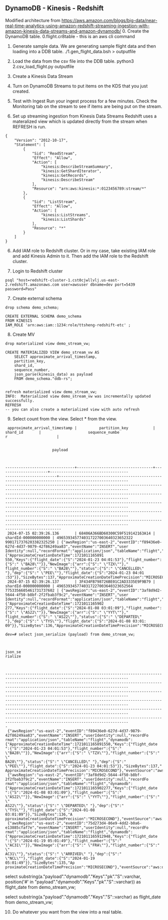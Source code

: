 ## DynamoDB - Kinesis - Redshift
Modified architecture from https://aws.amazon.com/blogs/big-data/near-real-time-analytics-using-amazon-redshift-streaming-ingestion-with-amazon-kinesis-data-streams-and-amazon-dynamodb/
0. Create the DynamoDB table.
0.flight.cr8table - this is an aws cli command

1. Generate sample data.
We are generating sample flight data and then loading into a DDB table.
./1.gen_flight_data.bsh > outputfile

2. Load the data from the csv file into the DDB table.
python3 2.csv_load_flight.py <tablename> outputfile

3. Create a Kinesis Data Stream

4. Turn on DynamoDB Streams to put items on the KDS that you just created.

5. Test with Ingest
Run your ingest process for a few minutes. Check the Monitoring tab on the stream to see if items are being put on the stream.

6. Set up streaming ingestion from Kinesis Data Streams
Redshift uses a materalized view which is updated directly from the stream when REFRESH is run.
```
{
    "Version": "2012-10-17",
    "Statement": [
        {
            "Sid": "ReadStream",
            "Effect": "Allow",
            "Action": [
                "kinesis:DescribeStreamSummary",
                "kinesis:GetShardIterator",
                "kinesis:GetRecords",
                "kinesis:DescribeStream"
            ],
            "Resource": "arn:aws:kinesis:*:0123456789:stream/*"
        },
        {
            "Sid": "ListStream",
            "Effect": "Allow",
            "Action": [
                "kinesis:ListStreams",
                "kinesis:ListShards"
            ],
            "Resource": "*"
        }
    ]
}
```
6. Add IAM role to Redshift cluster.
Or in my case, take existing IAM role and add Kinesis Admin to it.
Then add the IAM role to the Redshift cluster.

6. Login to Redshift cluster
```
psql "host=redshift-cluster-1.cst0cjwllvlj.us-east-2.redshift.amazonaws.com user=awsuser dbname=dev port=5439 password=Pass"
```

7. Create external schema
```
drop schema demo_schema;

CREATE EXTERNAL SCHEMA demo_schema
FROM KINESIS
IAM_ROLE 'arn:aws:iam::1234:role/ttsheng-redshift-etc' ;
```

8. Create MV
```
drop materialized view demo_stream_vw;

CREATE MATERIALIZED VIEW demo_stream_vw AS
    SELECT approximate_arrival_timestamp,
    partition_key,
    shard_id,
    sequence_number,
    json_parse(kinesis_data) as payload    
    FROM demo_schema."ddb-rs";


refresh materialized view demo_stream_vw;
INFO:  Materialized view demo_stream_vw was incrementally updated successfully.
REFRESH
-- you can also create a materialized view with auto refresh
```

9. Select count from the view. Select * from the view.
```
 approximate_arrival_timestamp |          partition_key           |       shard_id       |                     sequence_numbe
r                      |


                     payload



-------------------------------+----------------------------------+----------------------+-----------------------------------
-----------------------+-----------------------------------------------------------------------------------------------------
-----------------------------------------------------------------------------------------------------------------------------
-----------------------------------------------------------------------------------------------------------------------------
-----------------------------------------------------------------------------------------------------------------------------
-----------------------------------------------------------------------------------------------------------------------------
-----------------------------------------------------------------------------------------------------------------------------
-------------------------
 2024-07-15 02:39:26.136       | 68406A366BD60300C59F519142163A14 | shardId-000000000000 | 4965393457740317227003640323652322
9901717376203382325250 | {"awsRegion":"us-east-2","eventID":"f89436e0-627d-4d37-9879-42f86249aa83","eventName":"INSERT","user
Identity":null,"recordFormat":"application/json","tableName":"flight","dynamodb":{"ApproximateCreationDateTime":1721011165891
550,"Keys":{"flight_date":{"S":"2024-01-23 04:01:53"},"flight_number":{"S":" \"BA28\""}},"NewImage":{"arr":{"S":" \"TZX\""},"
flight_number":{"S":" \"BA28\""},"status":{"S":" \"CANCELLED\" "},"dep":{"S":" \"PEE\""},"flight_date":{"S":"2024-01-23 04:01
:53"}},"SizeBytes":137,"ApproximateCreationDateTimePrecision":"MICROSECOND"},"eventSource":"aws:dynamodb"}
 2024-07-15 02:39:26.137       | 3F434FB798726BE01C2AD3335E9F9B79 | shardId-000000000000 | 4965393457740317227003640323652564
7753356605461731737602 | {"awsRegion":"us-east-2","eventID":"3af8d9d2-5644-4f50-b8bf-2f2fbab3f9c2","eventName":"INSERT","user
Identity":null,"recordFormat":"application/json","tableName":"flight","dynamodb":{"ApproximateCreationDateTime":1721011165902
277,"Keys":{"flight_date":{"S":"2024-01-08 03:01:09"},"flight_number":{"S":" \"AS22\""}},"NewImage":{"arr":{"S":" \"YYT\""},"
flight_number":{"S":" \"AS22\""},"status":{"S":" \"DEPARTED\" "},"dep":{"S":" \"TYS\""},"flight_date":{"S":"2024-01-08 03:01:
09"}},"SizeBytes":136,"ApproximateCreationDateTimePrecision":"MICROSECOND"},"eventSource":"aws:dynamodb"}

dev=# select json_serialize (payload) from demo_stream_vw;


                                                                                                                      json_se
rialize



-----------------------------------------------------------------------------------------------------------------------------
-----------------------------------------------------------------------------------------------------------------------------
-----------------------------------------------------------------------------------------------------------------------------
-----------------------------------------------------------------------------------------------------------------------------
-----------------------------------------------------------------------------------------------------------------------------
-----------------------------------------------------------------------------------------------------------------------------
-
 {"awsRegion":"us-east-2","eventID":"f89436e0-627d-4d37-9879-42f86249aa83","eventName":"INSERT","userIdentity":null,"recordFo
rmat":"application/json","tableName":"flight","dynamodb":{"ApproximateCreationDateTime":1721011165891550,"Keys":{"flight_date
":{"S":"2024-01-23 04:01:53"},"flight_number":{"S":" \"BA28\""}},"NewImage":{"arr":{"S":" \"TZX\""},"flight_number":{"S":" \"
BA28\""},"status":{"S":" \"CANCELLED\" "},"dep":{"S":" \"PEE\""},"flight_date":{"S":"2024-01-23 04:01:53"}},"SizeBytes":137,"
ApproximateCreationDateTimePrecision":"MICROSECOND"},"eventSource":"aws:dynamodb"}
 {"awsRegion":"us-east-2","eventID":"3af8d9d2-5644-4f50-b8bf-2f2fbab3f9c2","eventName":"INSERT","userIdentity":null,"recordFo
rmat":"application/json","tableName":"flight","dynamodb":{"ApproximateCreationDateTime":1721011165902277,"Keys":{"flight_date
":{"S":"2024-01-08 03:01:09"},"flight_number":{"S":" \"AS22\""}},"NewImage":{"arr":{"S":" \"YYT\""},"flight_number":{"S":" \"
AS22\""},"status":{"S":" \"DEPARTED\" "},"dep":{"S":" \"TYS\""},"flight_date":{"S":"2024-01-08 03:01:09"}},"SizeBytes":136,"A
pproximateCreationDateTimePrecision":"MICROSECOND"},"eventSource":"aws:dynamodb"}
 {"awsRegion":"us-east-2","eventID":"75d273d4-86e9-4dd2-b0a6-e13885cfaf7e","eventName":"INSERT","userIdentity":null,"recordFo
rmat":"application/json","tableName":"flight","dynamodb":{"ApproximateCreationDateTime":1721011165912948,"Keys":{"flight_date
":{"S":"2024-01-19 05:01:49"},"flight_number":{"S":" \"AC31\""}},"NewImage":{"arr":{"S":" \"FRA\""},"flight_number":{"S":" \"
AC31\""},"status":{"S":" \"ARRIVED\" "},"dep":{"S":" \"NCL\""},"flight_date":{"S":"2024-01-19 05:01:49"}},"SizeBytes":135,"Ap
proximateCreationDateTimePrecision":"MICROSECOND"},"eventSource":"aws:dynamodb"}
```

select 
substring(a."payload"."dynamodb"."Keys"."pk"."S"::varchar, position('#' in "payload"."dynamodb"."Keys"."pk"."S"::varchar)) as flight_date
from demo_stream_vw;

select 
substring(a."payload"."dynamodb"."Keys"."S"::varchar) as flight_date
from demo_stream_vw;



10. Do whatever you want from the view into a real table.


